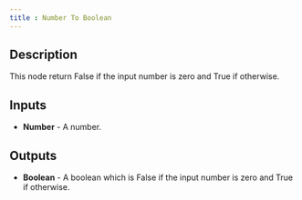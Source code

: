 ```yaml
---
title : Number To Boolean
---
```


## Description

This node return False if the input number is zero and True if
otherwise.

## Inputs

- **Number** - A number.

## Outputs

- **Boolean** - A boolean which is False if the input number is zero
    and True if otherwise.
